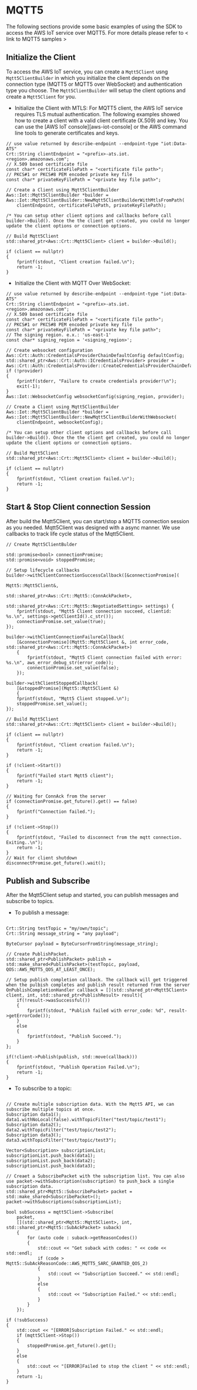 # MQTT5
The following sections provide some basic examples of using the SDK to access the AWS IoT service over MQTT5. For more details please refer to < link to MQTT5 samples >

## Initialize the Client

To access the AWS IoT service, you can create a `Mqtt5Client` usng `Mqtt5ClientBuilder` in which you initialize the client depends on the connection type (MQTT5 or MQTT5 over WebSocket) and authentication type you choose. The `Mqtt5ClientBuilder` will setup the client options and create a `Mqtt5Client` for you.

* Initialize the Client with MTLS:
For MQTT5 client, the AWS IoT service requires TLS mutual authentication.
The following examples showed how to create a client with a valid client certificate (X.509) and key. You can use the [AWS IoT console][aws-iot-console] or the AWS command line tools to generate certificates and keys.

```
// use value returned by describe-endpoint --endpoint-type "iot:Data-ATS"
Crt::String clientEndpoint = "<prefix>-ats.iot.<region>.amazonaws.com";
// X.509 based certificate file
const char* certificateFilePath = "<certificate file path>";
// PKCS#1 or PKCS#8 PEM encoded private key file
const char* privateKeyFilePath = "<private key file path>";

// Create a Client using Mqtt5ClientBuilder
Aws::Iot::Mqtt5ClientBuilder *builder = Aws::Iot::Mqtt5ClientBuilder::NewMqtt5ClientBuilderWithMtlsFromPath(
    clientEndpoint, certificateFilePath, privateKeyFilePath);

/* You can setup other client options and callbacks before call builder->Build(). Once the the client get created, you could no longer update the client options or connection options.

// Build Mqtt5Client
std::shared_ptr<Aws::Crt::Mqtt5Client> client = builder->Build();

if (client == nullptr)
{
    fprintf(stdout, "Client creation failed.\n");
    return -1;
}

```


* Initialize the Client with MQTT Over WebSocket:

```
// use value returned by describe-endpoint --endpoint-type "iot:Data-ATS"
Crt::String clientEndpoint = "<prefix>-ats.iot.<region>.amazonaws.com";
// X.509 based certificate file
const char* certificateFilePath = "<certificate file path>";
// PKCS#1 or PKCS#8 PEM encoded private key file
const char* privateKeyFilePath = "<private key file path>";
// The signing region. e.x.: 'us-east-1'
const char* signing_region = '<signing_region>';

// Create websocket configuration
Aws::Crt::Auth::CredentialsProviderChainDefaultConfig defaultConfig;
std::shared_ptr<Aws::Crt::Auth::ICredentialsProvider> provider = Aws::Crt::Auth::CredentialsProvider::CreateCredentialsProviderChainDefault(defaultConfig);
if (!provider)
{
    fprintf(stderr, "Failure to create credentials provider!\n");
    exit(-1);
}
Aws::Iot::WebsocketConfig websocketConfig(signing_region, provider);

// Create a Client using Mqtt5ClientBuilder
Aws::Iot::Mqtt5ClientBuilder *builder = Aws::Iot::Mqtt5ClientBuilder::NewMqtt5ClientBuilderWithWebsocket(
    clientEndpoint, websocketConfig);

/* You can setup other client options and callbacks before call builder->Build(). Once the the client get created, you could no longer update the client options or connection options.

// Build Mqtt5Client
std::shared_ptr<Aws::Crt::Mqtt5Client> client = builder->Build();

if (client == nullptr)
{
    fprintf(stdout, "Client creation failed.\n");
    return -1;
}
```

## Start & Stop Client connection Session
After build the Mqtt5Client, you can start/stop a MQTT5 connection session as you needed. Mqtt5Client was designed with a async manner. We use callbacks to track life cycle status of the Mqtt5Client.

```
// Create Mqtt5ClientBulder

std::promise<bool> connectionPromise;
std::promise<void> stoppedPromise;

// Setup lifecycle callbacks
builder->withClientConnectionSuccessCallback([&connectionPromise](
                                                    Mqtt5::Mqtt5Client&,
                                                    std::shared_ptr<Aws::Crt::Mqtt5::ConnAckPacket>,
                                                    std::shared_ptr<Aws::Crt::Mqtt5::NegotiatedSettings> settings) {
    fprintf(stdout, "Mqtt5 Client connection succeed, clientid: %s.\n", settings->getClientId().c_str());
    connectionPromise.set_value(true);
});

builder->withClientConnectionFailureCallback(
    [&connectionPromise](Mqtt5::Mqtt5Client &, int error_code, std::shared_ptr<Aws::Crt::Mqtt5::ConnAckPacket>)
    {
        fprintf(stdout, "Mqtt5 Client connection failed with error: %s.\n", aws_error_debug_str(error_code));
        connectionPromise.set_value(false);
    });

builder->withClientStoppedCallback(
    [&stoppedPromise](Mqtt5::Mqtt5Client &)
    {
    fprintf(stdout, "Mqtt5 Client stopped.\n");
    stoppedPromise.set_value();
});

// Build Mqtt5Client
std::shared_ptr<Aws::Crt::Mqtt5Client> client = builder->Build();

if (client == nullptr)
{
    fprintf(stdout, "Client creation failed.\n");
    return -1;
}

if (!client->Start())
{
    fprintf("Failed start Mqtt5 client");
    return -1;
}

// Waiting for ConnAck from the server
if (connectionPromise.get_future().get() == false)
{
    fprintf("Connection failed.");
}

if (!client->Stop())
{
    fprintf(stdout, "Failed to disconnect from the mqtt connection. Exiting..\n");
    return -1;
}
// Wait for client shutdown
disconnectPromise.get_future().wait();

```


## Publish and Subscribe

After the Mqtt5Client setup and started, you can publish messages and subscribe
to topics.

* To publish a message:

```

Crt::String testTopic = "my/own/topic";
Crt::String message_string = "any payload";

ByteCursor payload = ByteCursorFromString(message_string);

// Create PublishPacket.
std::shared_ptr<PublishPacket> publish = std::make_shared<PublishPacket>(testTopic, payload, QOS::AWS_MQTT5_QOS_AT_LEAST_ONCE);

// Setup publish completion callback. The callback will get triggered when the pulbish completes and publish result returned from the server
OnPublishCompletionHandler callback = [](std::shared_ptr<Mqtt5Client> client, int, std::shared_ptr<PublishResult> result){
    if(!result->wasSuccessful())
    {
        fprintf(stdout, "Publish failed with error_code: %d", result->getErrorCode());
    }
    else
    {
        fprintf(stdout, "Publish Succeed.");
    }
};

if(!client->Publish(publish, std::move(callback)))
{
    fprintf(stdout, "Publish Operation Failed.\n");
    return -1;
}

```

* To subscribe to a topic:

```

// Create multiple subscription data. With the Mqtt5 API, we can subscribe multiple topics at once.
Subscription data1();
data1.withNoLocal(false).withTopicFilter("test/topic/test1");
Subscription data2();
data2.withTopicFilter("test/topic/test2");
Subscription data3();
data3.withTopicFilter("test/topic/test3");

Vector<Subscription> subscriptionList;
subscriptionList.push_back(data1);
subscriptionList.push_back(data2);
subscriptionList.push_back(data3);

// Creaet a SubscribePacket with the subscription list. You can also use packet->withSubscription(subscription) to push_back a single subscription data.
std::shared_ptr<Mqtt5::SubscribePacket> packet = std::make_shared<SubscribePacket>();
packet->withSubscriptions(subscriptionList);

bool subSuccess = mqtt5Client->Subscribe(
    packet,
    [](std::shared_ptr<Mqtt5::Mqtt5Client>, int, std::shared_ptr<Mqtt5::SubAckPacket> suback)
    {
        for (auto code : suback->getReasonCodes())
        {
            std::cout << "Get suback with codes: " << code << std::endl;
            if (code > Mqtt5::SubAckReasonCode::AWS_MQTT5_SARC_GRANTED_QOS_2)
            {
                std::cout << "Subscription Succeed." << std::endl;
            }
            else
            {
                std::cout << "Subscription Failed." << std::endl;
            }
        }
    });

if (!subSuccess)
{
    std::cout << "[ERROR]Subscription Failed." << std::endl;
    if (mqtt5Client->Stop())
    {
        stoppedPromise.get_future().get();
    }
    else
    {
        std::cout << "[ERROR]Failed to stop the client " << std::endl;
    }
    return -1;
}

```
